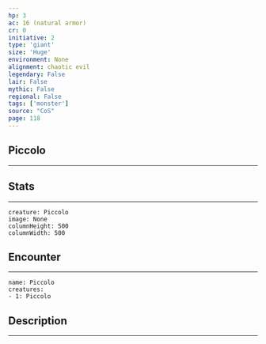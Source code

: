 ```yaml
---
hp: 3
ac: 16 (natural armor)
cr: 0
initiative: 2
type: 'giant'    
size: 'Huge'
environment: None
alignment: chaotic evil
legendary: False
lair: False
mythic: False
regional: False
tags: ['monster']
source: "CoS"
page: 118
---
```


## Piccolo
---



## Stats
---

```statblock
creature: Piccolo
image: None
columnHeight: 500
columnWidth: 500
```

## Encounter
---

```encounter-table
name: Piccolo
creatures:
- 1: Piccolo
```

## Description
---




